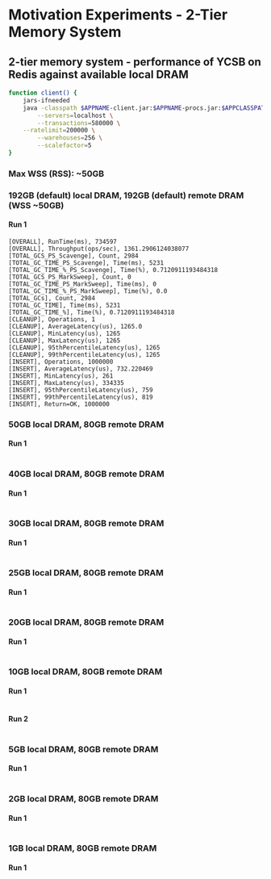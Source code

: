 # Motivation Experiments - 2-Tier Memory System

## 2-tier memory system - performance of YCSB on Redis against available local DRAM

```sh
function client() {
    jars-ifneeded
    java -classpath $APPNAME-client.jar:$APPNAME-procs.jar:$APPCLASSPATH com.MyTPCC \
        --servers=localhost \
        --transactions=580000 \
	--ratelimit=200000 \
        --warehouses=256 \
        --scalefactor=5
}
```

### Max WSS (RSS): ~50GB

### 192GB (default) local DRAM, 192GB (default) remote DRAM (WSS ~50GB)

#### Run 1
```
[OVERALL], RunTime(ms), 734597
[OVERALL], Throughput(ops/sec), 1361.2906124038077
[TOTAL_GCS_PS_Scavenge], Count, 2984
[TOTAL_GC_TIME_PS_Scavenge], Time(ms), 5231
[TOTAL_GC_TIME_%_PS_Scavenge], Time(%), 0.7120911193484318
[TOTAL_GCS_PS_MarkSweep], Count, 0
[TOTAL_GC_TIME_PS_MarkSweep], Time(ms), 0
[TOTAL_GC_TIME_%_PS_MarkSweep], Time(%), 0.0
[TOTAL_GCs], Count, 2984
[TOTAL_GC_TIME], Time(ms), 5231
[TOTAL_GC_TIME_%], Time(%), 0.7120911193484318
[CLEANUP], Operations, 1
[CLEANUP], AverageLatency(us), 1265.0
[CLEANUP], MinLatency(us), 1265
[CLEANUP], MaxLatency(us), 1265
[CLEANUP], 95thPercentileLatency(us), 1265
[CLEANUP], 99thPercentileLatency(us), 1265
[INSERT], Operations, 1000000
[INSERT], AverageLatency(us), 732.220469
[INSERT], MinLatency(us), 261
[INSERT], MaxLatency(us), 334335
[INSERT], 95thPercentileLatency(us), 759
[INSERT], 99thPercentileLatency(us), 819
[INSERT], Return=OK, 1000000
```

### 50GB local DRAM, 80GB remote DRAM

#### Run 1
```

```

### 40GB local DRAM, 80GB remote DRAM

#### Run 1
```
```

### 30GB local DRAM, 80GB remote DRAM

#### Run 1
```
```

### 25GB local DRAM, 80GB remote DRAM

#### Run 1
```
```

### 20GB local DRAM, 80GB remote DRAM

#### Run 1
```
```


### 10GB local DRAM, 80GB remote DRAM

#### Run 1
```
```

#### Run 2
```
```

### 5GB local DRAM, 80GB remote DRAM

#### Run 1
```
```

### 2GB local DRAM, 80GB remote DRAM

#### Run 1
```
```

### 1GB local DRAM, 80GB remote DRAM

#### Run 1
```
```
